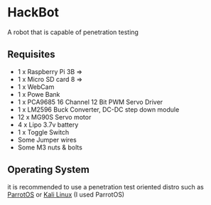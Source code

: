 # HackBot
A robot that is capable of penetration testing

## Requisites
- 1 x Raspberry Pi 3B =>
- 1 x Micro SD card 8 =>
- 1 x WebCam
- 1 x Powe Bank
- 1 x PCA9685 16 Channel 12 Bit PWM Servo Driver
- 1 x LM2596 Buck Converter, DC-DC step down module
- 12 x MG90S Servo motor
- 4 x Lipo 3.7v battery
- 1 x Toggle Switch
- Some Jumper wires
- Some M3 nuts & bolts

## Operating System
it is recommended to use a penetration test oriented distro such as [ParrotOS](https://www.parrotsec.org/) or [Kali Linux](https://www.kali.org/) (I used ParrotOS)
